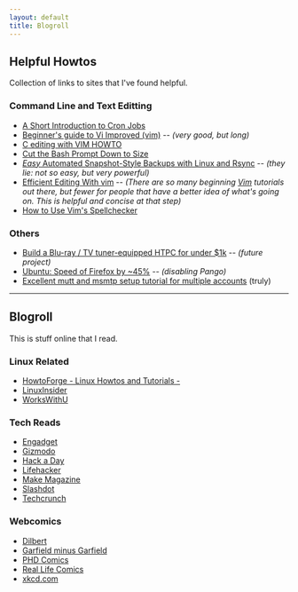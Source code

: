 ```yaml
---
layout: default
title: Blogroll
---
```


## Helpful Howtos
Collection of links to sites that I've found helpful.

### Command Line and Text Editting
* [A Short Introduction to Cron Jobs](http://www.howtoforge.com/a-short-introduction-to-cron-jobs)
* [Beginner's guide to Vi Improved (vim)](http://newbiedoc.sourceforge.net/text_editing/vim.html) -- _(very good, but long)_
* [C editing with VIM HOWTO](http://tldp.org/HOWTO/C-editing-with-VIM-HOWTO/index.html)
* [Cut the Bash Prompt Down to Size](http://lifehacker.com/5167879/cut-the-bash-prompt-down-to-size)
* [_Easy_ Automated Snapshot-Style Backups with Linux and Rsync](http://www.mikerubel.org/computers/rsync_snapshots/) -- _(they lie: not so easy, but very powerful)_
* [Efficient Editing With vim](http://jmcpherson.org/editing.html) -- _(There are so many beginning [Vim] tutorials out there, but fewer for people that have a better idea of what's going on.  This is helpful and concise at that step)_
* [How to Use Vim's Spellchecker](http://tips.webdesign10.com/vim/how-use-vims-spellchecker)

### Others
* [Build a Blu-ray / TV tuner-equipped HTPC for under $1k](http://www.engadget.com/2009/07/21/how-to-build-a-blu-ray-tv-tuner-equipped-htpc-for-under-1-00/) -- _(future project)_
* [Ubuntu: Speed of Firefox by ~45%](http://www.webupd8.org/2009/07/ubuntu-speed-up-firefox-by-45.html) -- _(disabling Pango)_
* [Excellent mutt and msmtp setup tutorial for multiple accounts](http://www.physics.drexel.edu/liki/index.php/Mutt) (truly)


---

## Blogroll  
This is stuff online that I read.

### Linux Related
* [HowtoForge - Linux Howtos and Tutorials -](http://www.howtoforge.com)
* [LinuxInsider](http://www.linuxinsider.com/)
* [WorksWithU](http://www.workswithu.com)

### Tech Reads
* [Engadget](http://www.engadget.com)
* [Gizmodo](http://gizmodo.com)
* [Hack a Day](http://www.hackaday.com)
* [Lifehacker](http://lifehacker.com)
* [Make Magazine](http://blog.makezine.com)
* [Slashdot](http://slashdot.org)
* [Techcrunch](http://www.techcrunch.com/)

### Webcomics
* [Dilbert](http://www.dilbert.com/)
* [Garfield minus Garfield](http://garfieldminusgarfield.net)
* [PHD Comics](http://www.phdcomics.com)
* [Real Life Comics](http://www.reallifecomics.com)
* [xkcd.com](http://xkcd.com)

[Ubuntu]:http://www.ubuntu.com
[Vim]:http://en.wikipedia.org/wiki/Vim_%28text_editor%29
